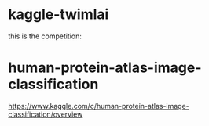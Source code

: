 # kaggle-twimlai


this is the competition: 
# human-protein-atlas-image-classification
https://www.kaggle.com/c/human-protein-atlas-image-classification/overview
